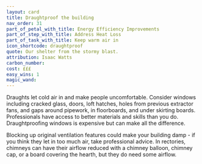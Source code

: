 ```yaml
---
layout: card
title: Draughtproof the building
nav_order: 31
part_of_petal_with_title: Energy Efficiency Improvements
part_of_step_with_title: Address Heat Loss
part_of_task_with_title: Keep warm air in
icon_shortcode: draughtproof
quote: Our shelter from the stormy blast.
attribution: Isaac Watts
carbon_number: 
cost: £££
easy_wins: 1
magic_wand: 
---
```


<p>Draughts let cold air in and make people uncomfortable. Consider windows including cracked glass, doors, loft hatches, holes from previous extractor fans, and gaps around pipework, in floorboards, and under skirting boards. Professionals have access to better materials and skills than you do. Draughtproofing windows is expensive but can make all the difference.</p><p>Blocking up original ventilation features could make your building damp - if you think they let in too much air, take professional advice. In rectories, chimneys can have their airflow reduced with a chimney balloon, chimney cap, or a board covering the hearth, but they do need some airflow.</p> 
